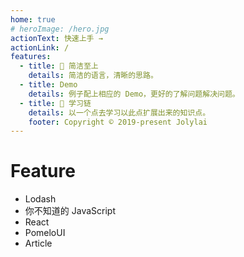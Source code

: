 ```yaml
---
home: true
# heroImage: /hero.jpg
actionText: 快速上手 →
actionLink: /
features:
  - title: 🍵 简洁至上
    details: 简洁的语言，清晰的思路。
  - title: Demo
    details: 例子配上相应的 Demo，更好的了解问题解决问题。
  - title: 🎉 学习链
    details: 以一个点去学习以此点扩展出来的知识点。
    footer: Copyright © 2019-present Jolylai
---
```


# Feature

- Lodash
- 你不知道的 JavaScript
- React
- PomeloUI
- Article

